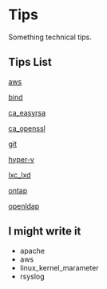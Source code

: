 # Tips
Something technical tips.
## Tips List

[aws](./aws.md)

[bind](./bind.md)

[ca_easyrsa](./ca_easyrsa.md)

[ca_openssl](./ca_openssl.md)

[git](./git.md)

[hyper-v](./hyper-v.md)

[lxc_lxd](./lxc_lxd.md)

[ontap](./ontap.md)

[openldap](./openldap.md)
## I might write it
- apache
- aws
- linux_kernel_marameter
- rsyslog
